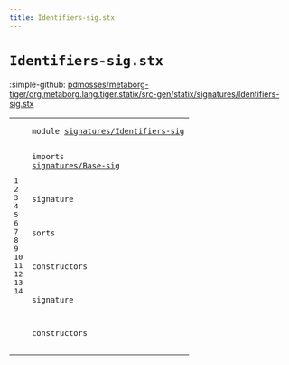 ```yaml
---
title: Identifiers-sig.stx
---
```


# `Identifiers-sig.stx`

:simple-github: [pdmosses/metaborg-tiger/org.metaborg.lang.tiger.statix/src-gen/statix/signatures/Identifiers-sig.stx]

[pdmosses/metaborg-tiger/org.metaborg.lang.tiger.statix/src-gen/statix/signatures/Identifiers-sig.stx]: https://github.com/pdmosses/metaborg-tiger/blob/master/org.metaborg.lang.tiger.statix/src-gen/statix/signatures/Identifiers-sig.stx "The source file on GitHub"

<div class="stx"><table class="highlighttable"><tbody><tr><td class="linenos"><div class="linenodiv"><pre><span></span>1
2
3
4
5
6
7
8
9
10
11
12
13
14
</pre></div></td>
<td class="code"><pre><code><span class="keyword">module</span> <a href="../Tiger-sig.stx#signatures/Identifiers-sig_112_138" id="signatures/Identifiers-sig_7_33" title="Referenced at ../Tiger-sig.stx line 7">signatures/Identifiers-sig</a>

<span class="keyword">imports</span>
  <a href="../Base-sig.stx#signatures/Base-sig_7_26" id="signatures/Base-sig_45_64" title="Defined at ../Base-sig.stx line 1">signatures/Base-sig</a>

<span class="keyword">signature</span>

  <span class="keyword">sorts</span>

  <span class="keyword">constructors</span>

<span class="keyword">signature</span>

  <span class="keyword">constructors</span>
</code></pre></td></tr></tbody></table></div>